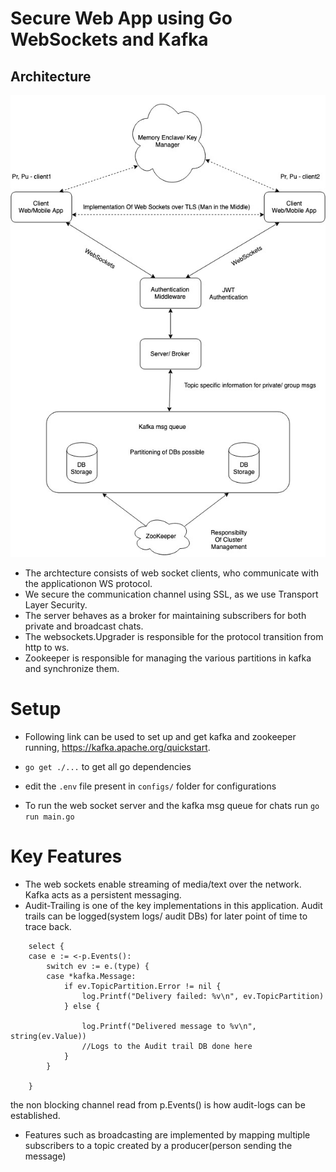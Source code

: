 # Secure Web App using Go WebSockets and Kafka

## Architecture

![alt text](docs/architecture.jpg "Secure E2EE based WebApp using go websockets and Kafka for Msg Queuing") 

* The archtecture consists of web socket clients, who communicate with the applicationon WS protocol.
* We secure the communication channel using SSL, as we use Transport Layer Security.
* The server behaves as a broker for maintaining subscribers for both private and broadcast chats.  
* The websockets.Upgrader is responsible for the protocol transition from http to ws.
* Zookeeper is responsible for managing the various partitions in kafka and synchronize them.

# Setup

* Following link can be used to set up and get kafka and zookeeper running, https://kafka.apache.org/quickstart.
* `go get ./...` to get all go dependencies
* edit the `.env` file present in `configs/` folder for configurations

* To run the web socket server and the kafka msg queue for chats run `go run main.go`

# Key Features

* The web sockets enable streaming of media/text over the network. Kafka acts as a persistent messaging.
* Audit-Trailing is one of the key implementations in this application. Audit trails can be logged(system logs/ audit DBs) for later point of time to trace back.
```
    select {
    case e := <-p.Events():
        switch ev := e.(type) {
        case *kafka.Message:
            if ev.TopicPartition.Error != nil {
                log.Printf("Delivery failed: %v\n", ev.TopicPartition)
            } else {

                log.Printf("Delivered message to %v\n", string(ev.Value))
                //Logs to the Audit trail DB done here
            }
        }
    
    }
```
the non blocking channel read from p.Events() is how audit-logs can be established.
* Features such as broadcasting are implemented by mapping multiple subscribers to a topic created by a producer(person sending the message)



